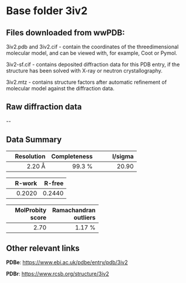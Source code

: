 # Base folder 3iv2

## Files downloaded from wwPDB:

3iv2.pdb and 3iv2.cif - contain the coordinates of the threedimensional molecular model, and can be viewed with, for example, Coot or Pymol.

3iv2-sf.cif - contains deposited diffraction data for this PDB entry, if the structure has been solved with X-ray or neutron crystallography.

3iv2.mtz - contains structure factors after automatic refinement of molecular model against the diffraction data.

## Raw diffraction data

--<br> 

## Data Summary
|   | Resolution | Completeness| I/sigma |
|---|-------------:|----------------:|--------------:|
|   |2.20 Å|99.3  %|<img width=50/>20.90|

|   | **R-work**| **R-free**   
|---|-------------:|----------------:|           
||  0.2020|  0.2440|

|   |**MolProbity<br>score**| **Ramachandran<br>outliers** 
|---|-------------:|----------------:|
||  2.70|  1.17 %|

 

 

## Other relevant links 
**PDBe**:  https://www.ebi.ac.uk/pdbe/entry/pdb/3iv2
 
**PDBr**: https://www.rcsb.org/structure/3iv2 

